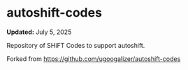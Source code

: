 # autoshift-codes

**Updated:** July 5, 2025

Repository of SHiFT Codes to support autoshift.

Forked from https://github.com/ugoogalizer/autoshift-codes
